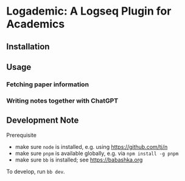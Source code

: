 # Logademic: A Logseq Plugin for Academics

## Installation

## Usage

### Fetching paper information

### Writing notes together with ChatGPT

## Development Note
Prerequisite
- make sure `node` is installed, e.g. using https://github.com/tj/n
- make sure `pnpm` is available globally, e.g. via `npm install -g pnpm`
- make sure `bb` is installed; see https://babashka.org

To develop, run `bb dev`.